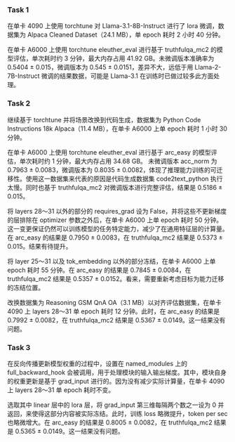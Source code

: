 ### Task 1

在单卡 4090 上使用 torchtune 对 Llama-3.1-8B-Instruct 进行了 lora 微调，数据集为 Alpaca Cleaned Dataset（24.1 MB），单 epoch 耗时 2 小时 40 分钟。

在单卡 A6000 上使用 torchtune eleuther_eval 进行基于 truthfulqa_mc2 的模型评估，单次耗时约 3 分钟，最大内存占用 41.92 GB。未微调版本准确率为 0.5404 ± 0.015，微调版本为 0.545 ± 0.0151，差异不大，远低于用 Llama-2-7B-Instruct 微调的结果数据，可能是 Llama-3.1 在训练时已做过较多此方面处理。

### Task 2

继续基于 torchtune 并将场景改换到代码生成，数据集为 Python Code Instructions 18k Alpaca（11.4 MB），在单卡 A6000 上单 epoch 耗时 1 小时 30 分钟。

在单卡 A6000 上使用 torchtune eleuther_eval 进行基于 arc_easy 的模型评估，单次耗时约 1 分钟，最大内存占用 34.68 GB。 未微调版本 acc_norm 为 0.7963 ± 0.0083，微调版本为 0.8035 ± 0.0082，体现了推理能力训练的可迁移性。使用这一数据集来代表的原因是代码生成数据集 code2text_python 执行太慢。同时也基于 truthfulqa_mc2 对微调版本进行完整评估，结果是 0.5186 ± 0.015。

将 layers 28～31 以外的部分的 requires_grad 设为 False，并将这些不更新梯度的层排除在 optimizer 参数之外后，在单卡 A6000 上单 epoch 耗时 50 分钟。这一变更保证仍然可以训练模型的任务特定能力，减少了在通用特征层的计算量。在 arc_easy 的结果是 0.7950 ± 0.0083，在 truthfulqa_mc2 结果是 0.5373 ± 0.015。结果有待提升。

将 layer 25～31 以及 tok_embedding 以外的部分冻结，在单卡 A6000 上单 epoch 耗时 55 分钟。在 arc_easy 的结果是 0.7845 ± 0.0084，在 truthfulqa_mc2 结果是 0.5357 ± 0.0152。看来，需要重新考虑目标为能力迁移的冻结位置。

改换数据集为 Reasoning GSM QnA OA（3.1 MB）以对齐评估数据集，在单卡 4090 上 layers 28～31 单 epoch 耗时 12 分钟。此时，在 arc_easy 的结果是 0.7992 ± 0.0082，在 truthfulqa_mc2 结果是 0.5367 ± 0.0149。这一结果没有问题。

### Task 3

在反向传播更新模型权重的过程中，设置在 named_modules 上的 full_backward_hook 会被调用，用于处理模块的输入输出梯度。其中，模块自身的权重更新是基于 grad_input 进行的。因为没有减少实际计算量，在单卡 4090 上 layers 28～31 单 epoch 耗时不变。

选取其中 linear 层中的 lora 层，将 grad_input 第三维每隔两个数之一设为 0 并返回，来使得这部分内容被实际冻结。此时，训练 loss 略微提升，token per sec 也略微增大。在 arc_easy 的结果是 0.8005 ± 0.0082，在 truthfulqa_mc2 结果是 0.5365 ± 0.0149。这一结果没有问题。
